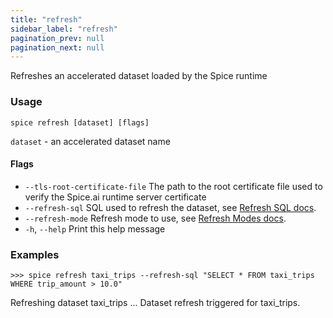 ```yaml
---
title: "refresh"
sidebar_label: "refresh"
pagination_prev: null
pagination_next: null
---
```


Refreshes an accelerated dataset loaded by the Spice runtime

### Usage

```shell
spice refresh [dataset] [flags]
```

`dataset` - an accelerated dataset name

#### Flags

- `--tls-root-certificate-file`   The path to the root certificate file used to verify the Spice.ai runtime server certificate
- `--refresh-sql`  SQL used to refresh the dataset, see [Refresh SQL docs](/components/data-accelerators/data-refresh.md#refresh-sql).
- `--refresh-mode`  Refresh mode to use, see [Refresh Modes docs](/components/data-accelerators/data-refresh.md#refresh-modes).
- `-h`, `--help`   Print this help message

### Examples

```shell
>>> spice refresh taxi_trips --refresh-sql "SELECT * FROM taxi_trips WHERE trip_amount > 10.0"
```

Refreshing dataset taxi_trips ...
Dataset refresh triggered for taxi_trips.
```
